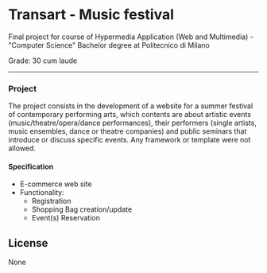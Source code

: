 # Transart - Music festival
Final project for course of Hypermedia Application (Web and Multimedia) - "Computer Science" Bachelor degree at Politecnico di Milano

Grade: 30 cum laude

---
### Project
The project consists in the development of a website for a summer festival of contemporary performing arts, which contents are about artistic events (music/theatre/opera/dance performances), their performers (single artists, music ensembles, dance or theatre companies) and public seminars that introduce or discuss specific events.
Any framework or template were not allowed.

#### Specification
- E-commerce web site
- Functionality:
    - Registration
    - Shopping Bag creation/update
    - Event(s) Reservation

## License

None
